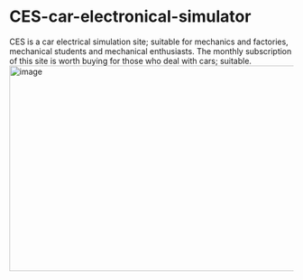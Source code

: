 # CES-car-electronical-simulator
CES is a car electrical simulation site; suitable for mechanics and factories, mechanical students and mechanical enthusiasts. The monthly subscription of this site is worth buying for those who deal with cars; suitable.
<img width="624" height="364" alt="image" src="https://github.com/user-attachments/assets/f6c0be88-2069-4d0b-846b-f7b96a6e06b5" />
